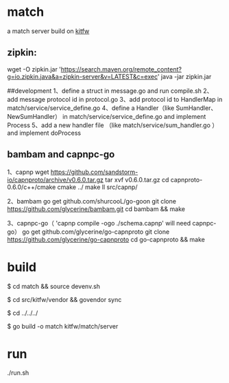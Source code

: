 # match
 a match server build on [kitfw](https://github.com/yangwenhai/kitfw)

## zipkin:
wget -O zipkin.jar 'https://search.maven.org/remote_content?g=io.zipkin.java&a=zipkin-server&v=LATEST&c=exec'
java -jar zipkin.jar   

##development
1、define a struct in message.go  and run compile.sh
2、add message protocol id in protocol.go
3、add protocol id to HandlerMap in match/service/service_define.go
4、define a Handler（like SumHandler、NewSumHandler） in match/service/service_define.go and implement Process
5、add a new handler file （like match/service/sum_handler.go ）and implement doProcess

## bambam and  capnpc-go
1、capnp
wget https://github.com/sandstorm-io/capnproto/archive/v0.6.0.tar.gz
tar xvf v0.6.0.tar.gz 
cd capnproto-0.6.0/c++/cmake
cmake ../
make
ll src/capnp/

2、bambam
go get github.com/shurcooL/go-goon
git clone https://github.com/glycerine/bambam.git 
cd bambam && make

3、capnpc-go（ 'capnp compile -ogo ./schema.capnp' will need capnpc-go）
go get github.com/glycerine/go-capnproto 
git clone https://github.com/glycerine/go-capnproto 
cd go-capnproto && make

# build  

$ cd match  && source devenv.sh

$ cd src/kitfw/vendor && govendor sync

$ cd ../../../

$ go build -o match kitfw/match/server


# run

./run.sh

